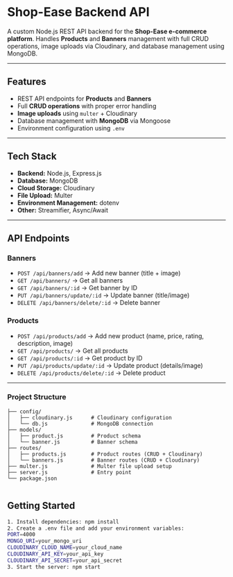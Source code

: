 # Shop-Ease Backend API

A custom Node.js REST API backend for the **Shop-Ease e-commerce platform**. Handles **Products** and **Banners** management with full CRUD operations, image uploads via Cloudinary, and database management using MongoDB.

---

## Features
- REST API endpoints for **Products** and **Banners**  
- Full **CRUD operations** with proper error handling  
- **Image uploads** using `multer` + Cloudinary  
- Database management with **MongoDB** via Mongoose  
- Environment configuration using `.env`  

---

## Tech Stack
- **Backend:** Node.js, Express.js  
- **Database:** MongoDB  
- **Cloud Storage:** Cloudinary  
- **File Upload:** Multer  
- **Environment Management:** dotenv  
- **Other:** Streamifier, Async/Await  

---

## API Endpoints

### Banners
- `POST /api/banners/add` → Add new banner (title + image)  
- `GET /api/banners/` → Get all banners  
- `GET /api/banners/:id` → Get banner by ID  
- `PUT /api/banners/update/:id` → Update banner (title/image)  
- `DELETE /api/banners/delete/:id` → Delete banner  

### Products
- `POST /api/products/add` → Add new product (name, price, rating, description, image)  
- `GET /api/products/` → Get all products  
- `GET /api/products/:id` → Get product by ID  
- `PUT /api/products/update/:id` → Update product (details/image)  
- `DELETE /api/products/delete/:id` → Delete product  

---

### Project Structure
```
├── config/
│   ├── cloudinary.js      # Cloudinary configuration
│   └── db.js              # MongoDB connection
├── models/
│   ├── product.js         # Product schema
│   └── banner.js          # Banner schema
├── routes/
│   ├── products.js        # Product routes (CRUD + Cloudinary)
│   └── banners.js         # Banner routes (CRUD + Cloudinary)
├── multer.js              # Multer file upload setup
├── server.js              # Entry point
└── package.json


```


## Getting Started

```bash
1. Install dependencies: npm install
2. Create a .env file and add your environment variables:
PORT=4000
MONGO_URI=your_mongo_uri
CLOUDINARY_CLOUD_NAME=your_cloud_name
CLOUDINARY_API_KEY=your_api_key
CLOUDINARY_API_SECRET=your_api_secret
3. Start the server: npm start



